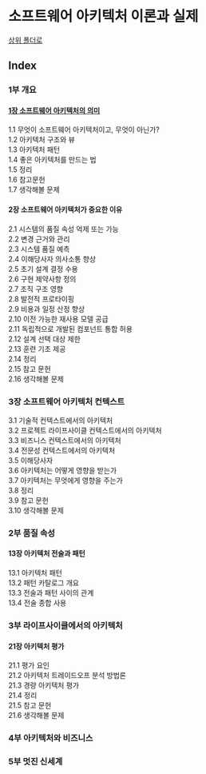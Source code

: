 # 소프트웨어 아키텍처 이론과 실제

[상위 폴더로](../index.md)

## Index

### 1부 개요
#### [1장 소프트웨어 아키텍처의 의미](1.md)
1.1 무엇이 소프트웨어 아키텍처이고, 무엇이 아닌가?  
1.2 아키텍처 구조와 뷰  
1.3 아키텍처 패턴  
1.4 좋은 아키텍처를 만드는 법  
1.5 정리  
1.6 참고문헌  
1.7 생각해볼 문제  

#### 2장 소프트웨어 아키텍처가 중요한 이유
2.1 시스템의 품질 속성 억제 또는 가능  
2.2 변경 근거와 관리  
2.3 시스템 품질 예측  
2.4 이해당사자 의사소통 향상  
2.5 초기 설계 결정 수용  
2.6 구현 제약사항 정의  
2.7 조직 구조 영향  
2.8 발전적 프로타이핑  
2.9 비용과 일정 산정 향상  
2.10 이전 가능한 재사용 모델 공급  
2.11 독립적으로 개발된 컴포넌트 통합 허용  
2.12 설계 선택 대상 제한  
2.13 훈련 기초 제공  
2.14 정리  
2.15 참고 문헌  
2.16 생각해볼 문제  

### 3장 소프트웨어 아키텍처 컨텍스트
3.1 기술적 컨텍스트에서의 아키텍처  
3.2 프로젝트 라이프사이클 컨텍스트에서의 아키텍처  
3.3 비즈니스 컨텍스트에서의 아키텍처  
3.4 전문성 컨텍스트에서의 아키텍처  
3.5 이해당사자  
3.6 아키텍처는 어떻게 영향을 받는가  
3.7 아키텍처는 무엇에게 영향을 주는가  
3.8 정리  
3.9 참고 문헌  
3.10 생각해볼 문제  

### 2부 품질 속성
#### 13장 아키텍처 전술과 패턴
13.1 아키텍처 패턴  
13.2 패턴 카탈로그 개요  
13.3 전술과 패턴 사이의 관계  
13.4 전술 종합 사용  

### 3부 라이프사이클에서의 아키텍처
#### 21장 아키텍처 평가
21.1 평가 요인  
21.2 아키텍처 트레이드오프 분석 방법론  
21.3 경량 아키텍처 평가  
21.4 정리  
21.5 참고 문헌  
21.6 생각해볼 문제  

### 4부 아키텍처와 비즈니스

### 5부 멋진 신세계
